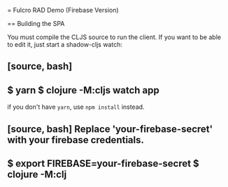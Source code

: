 = Fulcro RAD Demo (Firebase Version)

== Building the SPA

You must compile the CLJS source to run the client. If you want to be
able to edit it, just start a shadow-cljs watch:

[source, bash]
-----
$ yarn
$ clojure -M:cljs watch app
-----

if you don't have `yarn`, use `npm install` instead.


[source, bash]
Replace 'your-firebase-secret' with your firebase credentials.
-----
$ export FIREBASE=your-firebase-secret
$ clojure -M:clj
-----
